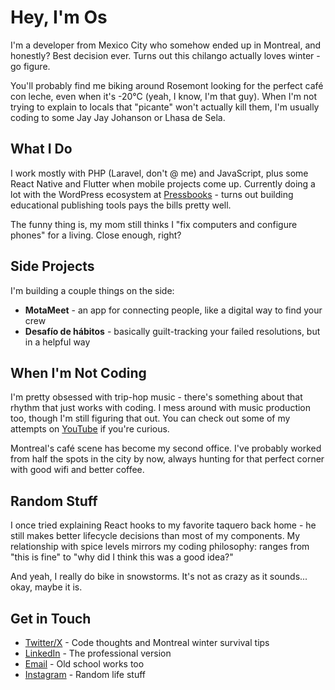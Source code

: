 # Hey, I'm Os

I'm a developer from Mexico City who somehow ended up in Montreal, and honestly? Best decision ever. Turns out this chilango actually loves winter - go figure.

You'll probably find me biking around Rosemont looking for the perfect café con leche, even when it's -20°C (yeah, I know, I'm that guy). When I'm not trying to explain to locals that "picante" won't actually kill them, I'm usually coding to some Jay Jay Johanson or Lhasa de Sela.

## What I Do

I work mostly with PHP (Laravel, don't @ me) and JavaScript, plus some React Native and Flutter when mobile projects come up. Currently doing a lot with the WordPress ecosystem at [Pressbooks](https://github.com/pressbooks) - turns out building educational publishing tools pays the bills pretty well.

The funny thing is, my mom still thinks I "fix computers and configure phones" for a living. Close enough, right?

## Side Projects

I'm building a couple things on the side:
- **MotaMeet** - an app for connecting people, like a digital way to find your crew
- **Desafío de hábitos** - basically guilt-tracking your failed resolutions, but in a helpful way

## When I'm Not Coding

I'm pretty obsessed with trip-hop music - there's something about that rhythm that just works with coding. I mess around with music production too, though I'm still figuring that out. You can check out some of my attempts on [YouTube](https://www.youtube.com/@OsArz) if you're curious.

Montreal's café scene has become my second office. I've probably worked from half the spots in the city by now, always hunting for that perfect corner with good wifi and better coffee.

## Random Stuff

I once tried explaining React hooks to my favorite taquero back home - he still makes better lifecycle decisions than most of my components. My relationship with spice levels mirrors my coding philosophy: ranges from "this is fine" to "why did I think this was a good idea?"

And yeah, I really do bike in snowstorms. It's not as crazy as it sounds... okay, maybe it is.

## Get in Touch

- [Twitter/X](https://twitter.com/init_sh) - Code thoughts and Montreal winter survival tips
- [LinkedIn](https://linkedin.com/in/oscararzola) - The professional version
- [Email](mailto:os@icode.mx) - Old school works too
- [Instagram](https://instagram.com/os.coder) - Random life stuff
